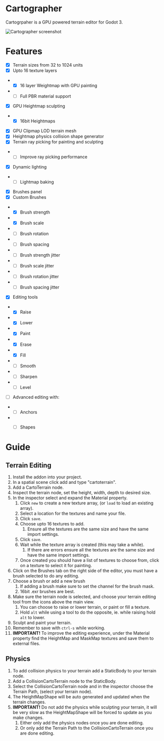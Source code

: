 [screenshot]: https://raw.githubusercontent.com/awkwardpolygons/cartographer/master/addons/cartographer/screenshot.png "Cartographer screenshot"
# Cartographer
Cartogrpaher is a GPU powered terrain editor for Godot 3.

![][screenshot]

# Features

- [x] Terrain sizes from 32 to 1024 units
- [x] Upto 16 texture layers
- - [x] 16 layer Weightmap with GPU painting
- - [ ] Full PBR material support
- [x] GPU Heightmap sculpting
- - [x] 16bit Heightmaps
- [x] GPU Clipmap LOD terrain mesh
- [x] Heightmap physics collision shape generator
- [x] Terrain ray picking for painting and sculpting
- - [ ] Improve ray picking performance
- [x] Dynamic lighting
- - [ ] Lightmap baking
- [x] Brushes panel
- [x] Custom Brushes
- - [x] Brush strength
- - [x] Brush scale
- - [ ] Brush rotation
- - [ ] Brush spacing
- - [ ] Brush strength jitter
- - [ ] Brush scale jitter
- - [ ] Brush rotation jitter
- - [ ] Brush spacing jitter
- [x] Editing tools
- - [x] Raise
- - [x] Lower
- - [x] Paint
- - [x] Erase
- - [x] Fill
- - [ ] Smooth
- - [ ] Sharpen
- - [ ] Level
- [ ] Advanced editing with:
- - [ ] Anchors
- - [ ] Shapes


# Guide
## Terrain Editing

1. Install the addon into your project.
2. In a spatial scene click add and type "cartoterrain".
3. Add a CartoTerrain node.
4. Inspect the terrain node, set the height, width, depth to desired size.
5. In the inspector select and expand the Material property.
   1. Click `new` to create a new texture array, (or `load` to load an existing array).
   2. Select a location for the textures and name your file.
   3. Click `save`.
   4. Choose upto 16 textures to add.
      1. Ensure all the textures are the same size and have the same import settings.
   5. Click `save`.
   6. Wait while the texture array is created (this may take a while).
      1. If there are errors ensure all the textures are the same size and have the same import settings.
   7. Once created you should have a list of textures to choose from, click on a texture to select it for painting.
6. Click on the Brushes tab on the right side of the editor, you must have a brush selected to do any editing.
7. Choose a brush or add a new brush
   1. If adding a brush make sure to set the channel for the brush mask.
   2. 16bit .exr brushes are best.
8. Make sure the terrain node is selected, and choose your terrain editing tool from the icons above the main view.
   1. You can choose to raise or lower terrain, or paint or fill a texture.
   2. Hold `alt` while using a tool to do the opposite, ie. while raising hold `alt` to lower.
9. Sculpt and paint your terrain.
10. Remember to save with `ctrl-s` while working.
11. **IMPORTANT!** To improve the editing experience, under the Material property find the HeightMap and MaskMap textures and save them to external files.

## Physics

1. To add collision physics to your terrain add a StaticBody to your terrain node.
2. Add a CollisionCartoTerrain node to the StaticBody.
3. Select the CollisionCartoTerrain node and in the inspector choose the Terrain Path, (select your terrain node).
4. The HeightMapShape will be auto generated and updated when the terrain changes.
5. **IMPORTANT!** Do not add the physics while sculpting your terrain, it will be very slow as the HeightMapShape will be forced to update as you make changes.
   1. Either only add the physics nodes once you are done editing.
   2. Or only add the Terrain Path to the CollisionCartoTerrain once you are done editing.
